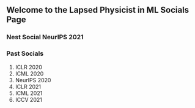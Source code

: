 ## Welcome to the Lapsed Physicist in ML Socials Page


### Nest Social NeurIPS 2021

### Past Socials
1. ICLR 2020
2. ICML 2020
3. NeurIPS 2020
4. ICLR 2021
5. ICML 2021
6. ICCV 2021
